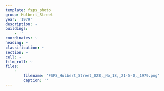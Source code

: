```yaml
---
template: fsps_photo
group: Hulbert_Street
year: '1979'
description: ~
buildings:
    - ''
coordinates: ~
heading: ~
classification: ~
section: ~
cell: ~
film_roll: ~
files:
    -
        filename: 'FSPS_Hulbert_Street_028,_No_18,_21-5-D,_1979.png'
        caption: ''
---
```


